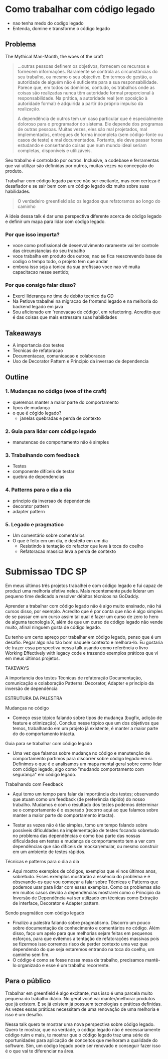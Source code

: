 # Como trabalhar com código legado

- nao tenha medo do codigo legado
- Entenda, domine e transforme o código legado

## Problema

The Mythical Man-Month, the woes of the craft

> ...outras pessoas definem os objetivos, fornecem os recursos e fornecem informações. Raramente se controla as circunstâncias do seu trabalho, ou mesmo o seu objectivo. Em termos de gestão, a autoridade de alguém não é suficiente para a sua responsabilidade. Parece que, em todos os domínios, contudo, os trabalhos onde as coisas são realizadas nunca têm autoridade formal proporcional à responsabilidade. Na prática, a autoridade real (em oposição à autoridade formal) é adquirida a partir do próprio impulso da realização.
>
> A dependência de outros tem um caso particular que é especialmente doloroso para o programador do sistema. Ele depende dos programas de outras pessoas. Muitas vezes, eles são mal projetados, mal implementados, entregues de forma incompleta (sem código-fonte ou casos de teste) e mal documentados. Portanto, ele deve passar horas estudando e consertando coisas que num mundo ideal seriam completas, disponíveis e utilizáveis.

Seu trabalho é controlado por outros. Inclusive, a codebase e ferramentas que vai utilizar são
definidas por outros, muitas vezes na concepção do produto.

Trabalhar com código legado parece não ser excitante, mas com certeza é desafiador e se sair bem com um código legado
diz muito sobre suas habilidades.

> O verdadeiro greenfield são os legados que refatoramos ao longo do caminho

A ideia dessa talk é dar uma perspectiva diferente acerca de código legado e definir um mapa para lidar com código legado.

### Por que isso importa?

- voce como profissional de desenvolvimento raramente vai ter controle das circunstancias do seu trabalho
- voce trabalha em produto dos outros; nao se fica reescrevendo base de codigo o tempo todo, o projeto tem que andar
- embora isso seja a tonica da sua profissao voce nao vê muita capacitacao nesse sentido;

### Por que consigo falar disso?

- Exerci liderança no time de debito tecnico da GD
- Na Petlove trabalhei na migracao de frontend legado e na melhoria do backend legado em java
- Sou aficionado em 'renovacao de código', em refactoring. Acredito que é das coisas que mais estressam suas habilidades

## Takeaways

- A importancia dos testes
- Tecnicas de refatoracao
- Documentacao, comunicacao e colaboracao
- Uso de Decorator Pattern e Principio da inversao de dependencia

## Outline

### 1. Mudanças no código (woe of the craft)

- queremos manter a maior parte do comportamento
- tipos de mudança
- o que é cógido legado?
    - janelas quebradas e perda de contexto

### 2. Guia para lidar com código legado

- manutencao de comportamento não é simples

### 3. Trabalhando com feedback

- Testes
- componente difíceis de testar
- quebra de dependencias

### 4. Patterns para o dia a dia

- principio da inversao de dependencia
- decorator pattern
- adapter pattern

### 5. Legado e pragmatico

- Um comentário sobre comentários
- O que é feito em um dia, é desfeito em um dia
    - Resistindo à tentação do refactor que leva à toca do coelho
    - Refatoracao massica leva a perda de contexto




















# Submissao TDC SP

Em meus últimos três projetos trabalhei e com código legado e fui capaz de produzi uma melhoria efetiva neles. Mais recentemente pude liderar um pequeno time dedicado a resolver débitos técnicos na GoDaddy.

Aprender a trabalhar com código legado não é algo muito ensinado, não há cursos disso, por exemplo. Acredito que é por conta que não é algo simples de se passar em um curso assim tal qual é fazer um curso de zero to hero de alguma tecnologia X, além de que um curso de código legado não vende muito, afinal ninguém gosta de código legado.

Eu tenho um certo apreço por trabalhar em código legado, penso que é um desafio. Pegar algo não tão bom naquele contexto e melhora-lo. Eu gostaria de trazer essa perspectiva nessa talk usando como referência o livro Working Effectively with legacy code e trazendo exemplos práticos que vi em meus últimos projetos.

TAKEWAYS

A importancia dos testes
Técnicas de refatoração
Documentação, comunicação e colaboração
Patterns: Decorator, Adapter e principio da inversão de dependência

ESTRUTURA DA PALESTRA

Mudanças no código

- Começo esse tópico falando sobre tipos de mudança (bugfix, adição de feature e otimização). Concluo nesse tópico que um dos objetivos que temos, trabalhando em um projeto já existente, é manter a maior parte do do comportamento intacta.

Guia para se trabalhar com código legado

- Uma vez que falamos sobre mudança no código e manutenção de comportamento partimos para discorrer sobre código legado em si. Definimos o que é e analisamos um mapa mental geral sobre como lidar com código legado, algo como "mudando comportamento com segurança" em código legado.

Trabalhando com Feedback

- Aqui tomo um tempo para falar da importância dos testes; observando que atuam como um feedback (de preferência rápido) do nosso trabalho. Mudamos e com o resultado dos testes podemos determinar se o comportamento é o esperado (recorro aqui ao que falamos sobre manter a maior parte do comportamento intacta).

- Testar as vezes não é tão simples, tomo um tempo falando sobre possíveis dificuldades na implementação de testes focando sobretudo no problema das dependências e como boa parte das nossas dificuldades em testes e mudança de comportamento tem a ver com dependências que são difíceis de mockar/emular, ou mesmo construir em um ambiente de testes rápidos.

Técnicas e patterns para o dia a dia

- Aqui mostro exemplos de códigos, exemplos que vi nos últimos anos, sobretudo. Esses exemplos mostrarão a essência do problema e é obsevando-os que vou começar a falar sobre Técnicas e Patterns que podemos usar para lidar com esses exemplos. Como os problemas são em muitos casos devido a dependências mostrarei como o Principio da Inversão de Dependência vai ser utilizado em técnicas como Extração de interface, Decorator e Adapter pattern.

Sendo pragmático com código legado

- Finalizo a palestra falando sobre pragmatismo. Discorro um pouco sobre documentação de conhecimento e comentários no código. Além disso, faço um apelo para que melhorias sejam feitas em pequenos esforços, para que evitemos a tentação de refatorações massivas pois se fizermos isso corremos risco de perder contexto uma vez que dependendo do que seja estaremos entrando na toca do coelho, um caminho sem fim.
- O código é como se fosse nossa mesa de trabalho, precisamos mantê-lo organizado e esse é um trabalho recorrente.

## Para o público

Trabalhar em greenfield é algo excitante, mas isso é uma parcela muito pequena do trabalho diário. No geral você vai manter/melhorar produtos que já existem. E se já existem já possuem tecnologias e práticas definidas. As vezes essas práticas necessitam de uma renovação de uma melhoria e isso é um desafio.

Nessa talk quero te mostrar uma nova perspectiva sobre código legado. Quero te mostrar, que na verdade, o código legado não é necessariamente código ruim e mais, te mostrar que o código legado traz uma série de oportunidades para aplicação de conceitos que melhoram a qualidade do software. Sim, um código legado pode ser renovado e conseguir fazer isso é o que vai te diferenciar na área.
